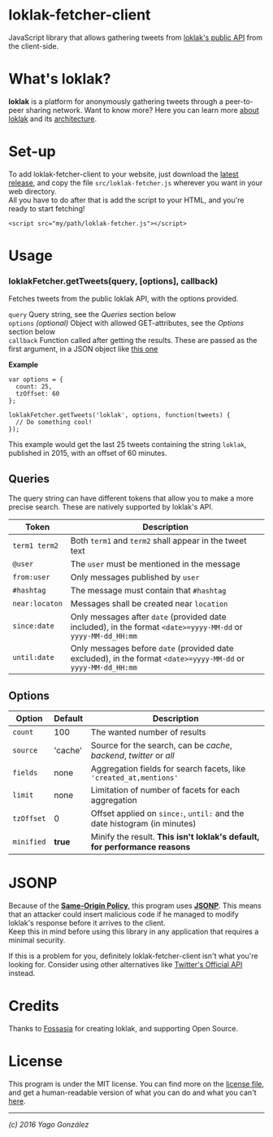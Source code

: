 # loklak-fetcher-client
JavaScript library that allows gathering tweets from [loklak's public API](loklak.org) from the client-side.

# What's loklak?
**loklak** is a platform for anonymously gathering tweets through a peer-to-peer sharing network.
Want to know more? Here you can learn more [about loklak](http://loklak.org/about.html) and its [architecture](http://loklak.org/architecture.html).

# Set-up
To add loklak-fetcher-client to your website, just download the [latest release](https://github.com/YagoGG/loklak-fetcher-client/releases/), and copy the file `src/loklak-fetcher.js` wherever you want in your web directory.  
All you have to do after that is add the script to your HTML, and you're ready to start fetching!

    <script src="my/path/loklak-fetcher.js"></script>

# Usage

### loklakFetcher.getTweets(query, [options], callback)
Fetches tweets from the public loklak API, with the options provided.

`query`    Query string, see the *Queries* section below  
`options`  *(optional)* Object with allowed GET-attributes, see the *Options* section below  
`callback` Function called after getting the results. These are passed as the first argument, in a JSON object like [this one](http://loklak.org/api/search.json?q=loklak)

**Example**

    var options = {
      count: 25,
      tzOffset: 60
    };

    loklakFetcher.getTweets('loklak', options, function(tweets) {
      // Do something cool!
    });

This example would get the last 25 tweets containing the string `loklak`, published in 2015, with an offset of 60 minutes.

## Queries
The query string can have different tokens that allow you to make a more precise search. These are natively supported by loklak's API.

| Token          | Description |
| -----          | ----------- |
| `term1 term2`  | Both `term1` and `term2` shall appear in the tweet text |
| `@user`        | The `user` must be mentioned in the message |
| `from:user`    | Only messages published by `user` |
| `#hashtag`     | The message must contain that `#hashtag` |
| `near:locaton` | Messages shall be created near `location`  |
| `since:date`   | Only messages after `date` (provided date included), in the format `<date>=yyyy-MM-dd` or `yyyy-MM-dd_HH:mm`
| `until:date`   | Only messages before `date` (provided date excluded), in the format `<date>=yyyy-MM-dd` or `yyyy-MM-dd_HH:mm`

## Options

| Option     | Default  | Description |
| ------     | -------  | ----------- |
| `count`    | 100      | The wanted number of results |
| `source`   | 'cache'  | Source for the search, can be *cache*, *backend*, *twitter* or *all* |
| `fields`   | none     | Aggregation fields for search facets, like `'created_at,mentions'` |
| `limit`    | none     | Limitation of number of facets for each aggregation |
| `tzOffset` | 0        | Offset applied on `since:`, `until:` and the date histogram (in minutes) |
| `minified` | **true** | Minify the result. **This isn't loklak's default, for performance reasons** |

# JSONP
Because of the [**Same-Origin Policy**](https://en.wikipedia.org/wiki/Same-origin_policy), this program uses [**JSONP**](https://en.wikipedia.org/wiki/JSONP). This means that an attacker could insert malicious code if he managed to modify loklak's response before it arrives to the client.  
Keep this in mind before using this library in any application that requires a minimal security.

If this is a problem for you, definitely loklak-fetcher-client isn't what you're looking for. Consider using other alternatives like [Twitter's Official API](https://dev.twitter.com/rest/public) instead.

# Credits
Thanks to [Fossasia](http://fossasia.org/) for creating loklak, and supporting Open Source.

# License
This program is under the MIT license. You can find more on the [license file](https://github.com/YagoGG/loklak-fetcher-client/blob/master/LICENSE), and get a human-readable version of what you can do and what you can't [here](http://choosealicense.com/licenses/mit/).

***
*(c) 2016 Yago González*
